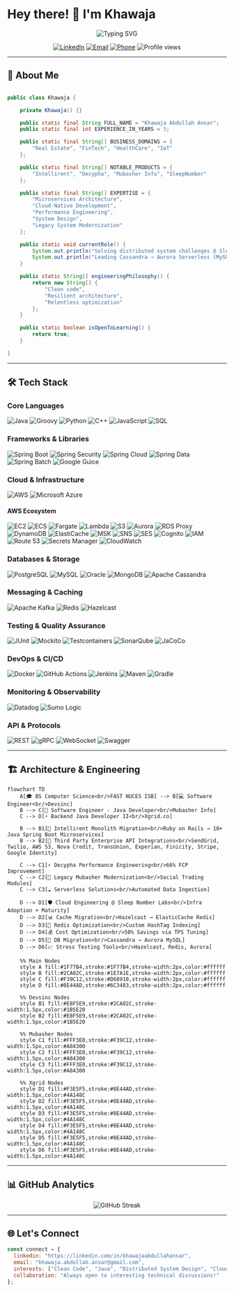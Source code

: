 # Hey there! 👋 I'm Khawaja

<div align="center">
  <img src="https://readme-typing-svg.herokuapp.com?font=Fira+Code&size=30&duration=3000&pause=1000&color=00D4FF&center=true&vCenter=true&width=600&lines=Software+Engineer;Backend+Engineer;Cloud+Engineer;Cloud+Native+Developer;Java+Developer" alt="Typing SVG" />
</div>

<div align="center">
  
[![LinkedIn](https://img.shields.io/badge/LinkedIn-0077B5?style=for-the-badge&logo=linkedin&logoColor=white)](https://linkedin.com/in/khawajaabdullahansar)
[![Email](https://img.shields.io/badge/Email-D14836?style=for-the-badge&logo=gmail&logoColor=white)](mailto:khawaja.abdullah.ansar@gmail.com)
[![Phone](https://img.shields.io/badge/Phone-25D366?style=for-the-badge&logo=whatsapp&logoColor=white)](tel:+923175802542)
<img src="https://komarev.com/ghpvc/?username=khawaja-abdullah&color=blueviolet&style=for-the-badge" alt="Profile views"/>

</div>

---

## 🚀 About Me

```java

public class Khawaja {

    private Khawaja() {}

    public static final String FULL_NAME = "Khawaja Abdullah Ansar";
    public static final int EXPERIENCE_IN_YEARS = 3;

    public static final String[] BUSINESS_DOMAINS = {
        "Real Estate", "FinTech", "HealthCare", "IoT"
    };

    public static final String[] NOTABLE_PRODUCTS = {
        "Intellirent", "Decypha", "Mubasher Info", "SleepNumber"
    };

    public static final String[] EXPERTISE = {
        "Microservices Architecture",
        "Cloud-Native Development",
        "Performance Engineering",
        "System Design",
        "Legacy System Modernization"
    };

    public static void currentRole() {
        System.out.println("Solving distributed system challenges @ Sleep Number Labs");
        System.out.println("Leading Cassandra → Aurora Serverless (MySQL) migration");
    }

    public static String[] engineeringPhilosophy() {
        return new String[] {
            "Clean code",
            "Resilient architecture",
            "Relentless optimization"
        };
    }

    public static boolean isOpenToLearning() {
        return true;
    }

}

```

---

## 🛠️ Tech Stack

### **Core Languages**
![Java](https://img.shields.io/badge/Java-ED8B00?style=for-the-badge&logo=openjdk&logoColor=white)
![Groovy](https://img.shields.io/badge/Groovy-4298B8?style=for-the-badge&logo=apache-groovy&logoColor=white)
![Python](https://img.shields.io/badge/Python-3776AB?style=for-the-badge&logo=python&logoColor=white)
![C++](https://img.shields.io/badge/C%2B%2B-00599C?style=for-the-badge&logo=c%2B%2B&logoColor=white)
![JavaScript](https://img.shields.io/badge/JavaScript-F7DF1E?style=for-the-badge&logo=javascript&logoColor=black)
![SQL](https://img.shields.io/badge/SQL-4479A1?style=for-the-badge&logo=mysql&logoColor=white)

### **Frameworks & Libraries**
![Spring Boot](https://img.shields.io/badge/Spring_Boot-6DB33F?style=for-the-badge&logo=spring-boot&logoColor=white)
![Spring Security](https://img.shields.io/badge/Spring_Security-6DB33F?style=for-the-badge&logo=spring-security&logoColor=white)
![Spring Cloud](https://img.shields.io/badge/Spring_Cloud-6DB33F?style=for-the-badge&logo=spring&logoColor=white)
![Spring Data](https://img.shields.io/badge/Spring_Data-6DB33F?style=for-the-badge&logo=spring&logoColor=white)
![Spring Batch](https://img.shields.io/badge/Spring_Batch-6DB33F?style=for-the-badge&logo=spring&logoColor=white)
![Google Guice](https://img.shields.io/badge/Google_Guice-4285F4?style=for-the-badge&logo=google&logoColor=white)

### **Cloud & Infrastructure**
![AWS](https://img.shields.io/badge/Amazon_AWS-232F3E?style=for-the-badge&logo=amazon-aws&logoColor=white)
![Microsoft Azure](https://img.shields.io/badge/Microsoft_Azure-0078D4?style=for-the-badge&logo=microsoft-azure&logoColor=white)

#### **AWS Ecosystem**
![EC2](https://img.shields.io/badge/EC2-FF9900?style=for-the-badge&logo=amazon-ec2&logoColor=white)
![ECS](https://img.shields.io/badge/ECS-FF9900?style=for-the-badge&logo=amazon-ecs&logoColor=white)
![Fargate](https://img.shields.io/badge/Fargate-FF9900?style=for-the-badge&logo=aws-fargate&logoColor=white)
![Lambda](https://img.shields.io/badge/Lambda-FF9900?style=for-the-badge&logo=aws-lambda&logoColor=white)
![S3](https://img.shields.io/badge/S3-569A31?style=for-the-badge&logo=amazon-s3&logoColor=white)
![Aurora](https://img.shields.io/badge/Aurora-527FFF?style=for-the-badge&logo=amazon-aurora&logoColor=white)
![RDS Proxy](https://img.shields.io/badge/RDS%20Proxy-527FFF?style=for-the-badge&logo=amazon-rds&logoColor=white)
![DynamoDB](https://img.shields.io/badge/DynamoDB-4053D6?style=for-the-badge&logo=amazon-dynamodb&logoColor=white)
![ElastiCache](https://img.shields.io/badge/ElastiCache-C925D1?style=for-the-badge&logo=amazon-elasticache&logoColor=white)
![MSK](https://img.shields.io/badge/MSK-FF9900?style=for-the-badge&logo=apache-kafka&logoColor=white)
![SNS](https://img.shields.io/badge/SNS-FF9900?style=for-the-badge&logo=amazon-sns&logoColor=white)
![SES](https://img.shields.io/badge/SES-FF9900?style=for-the-badge&logo=amazon-ses&logoColor=white)
![Cognito](https://img.shields.io/badge/Cognito-FF9900?style=for-the-badge&logo=amazon-cognito&logoColor=white)
![IAM](https://img.shields.io/badge/IAM-232F3E?style=for-the-badge&logo=amazon-aws&logoColor=white)
![Route 53](https://img.shields.io/badge/Route%2053-2554C7?style=for-the-badge&logo=awslambda&logoColor=white)
![Secrets Manager](https://img.shields.io/badge/Secrets%20Manager-5A3FC0?style=for-the-badge&logo=amazon-aws&logoColor=white)
![CloudWatch](https://img.shields.io/badge/CloudWatch-FF4F8B?style=for-the-badge&logo=amazon-cloudwatch&logoColor=white)

### **Databases & Storage**
![PostgreSQL](https://img.shields.io/badge/PostgreSQL-336791?style=for-the-badge&logo=postgresql&logoColor=white)
![MySQL](https://img.shields.io/badge/MySQL-4479A1?style=for-the-badge&logo=mysql&logoColor=white)
![Oracle](https://img.shields.io/badge/Oracle-F80000?style=for-the-badge&logo=oracle&logoColor=white)
![MongoDB](https://img.shields.io/badge/MongoDB-47A248?style=for-the-badge&logo=mongodb&logoColor=white)
![Apache Cassandra](https://img.shields.io/badge/Cassandra-1287B1?style=for-the-badge&logo=apache-cassandra&logoColor=white)

### **Messaging & Caching**
![Apache Kafka](https://img.shields.io/badge/Apache_Kafka-231F20?style=for-the-badge&logo=apache-kafka&logoColor=white)
![Redis](https://img.shields.io/badge/Redis-DC382D?style=for-the-badge&logo=redis&logoColor=white)
![Hazelcast](https://img.shields.io/badge/Hazelcast-FF6900?style=for-the-badge&logo=hazelcast&logoColor=white)

### **Testing & Quality Assurance**
![JUnit](https://img.shields.io/badge/JUnit-25A162?style=for-the-badge&logo=junit5&logoColor=white)
![Mockito](https://img.shields.io/badge/Mockito-78C257?style=for-the-badge&logo=mockito&logoColor=white)
![Testcontainers](https://img.shields.io/badge/Testcontainers-2496ED?style=for-the-badge&logo=testcontainers&logoColor=white)
![SonarQube](https://img.shields.io/badge/SonarQube-4E9BCD?style=for-the-badge&logo=sonarqube&logoColor=white)
![JaCoCo](https://img.shields.io/badge/JaCoCo-D22128?style=for-the-badge&logo=jacoco&logoColor=white)

### **DevOps & CI/CD**
![Docker](https://img.shields.io/badge/Docker-2496ED?style=for-the-badge&logo=docker&logoColor=white)
![GitHub Actions](https://img.shields.io/badge/GitHub_Actions-2088FF?style=for-the-badge&logo=github-actions&logoColor=white)
![Jenkins](https://img.shields.io/badge/Jenkins-D24939?style=for-the-badge&logo=jenkins&logoColor=white)
![Maven](https://img.shields.io/badge/Maven-C71A36?style=for-the-badge&logo=apache-maven&logoColor=white)
![Gradle](https://img.shields.io/badge/Gradle-02303A?style=for-the-badge&logo=gradle&logoColor=white)

### **Monitoring & Observability**
![Datadog](https://img.shields.io/badge/Datadog-632CA6?style=for-the-badge&logo=datadog&logoColor=white)
![Sumo Logic](https://img.shields.io/badge/Sumo_Logic-000099?style=for-the-badge&logo=sumologic&logoColor=white)

### **API & Protocols**
![REST](https://img.shields.io/badge/REST-02569B?style=for-the-badge&logo=rest&logoColor=white)
![gRPC](https://img.shields.io/badge/gRPC-4285F4?style=for-the-badge&logo=grpc&logoColor=white)
![WebSocket](https://img.shields.io/badge/WebSocket-010101?style=for-the-badge&logo=websocket&logoColor=white)
![Swagger](https://img.shields.io/badge/Swagger-85EA2D?style=for-the-badge&logo=swagger&logoColor=black)

---

## 🏗️ Architecture & Engineering

```mermaid
flowchart TD
    A[🎓 BS Computer Science<br/>FAST NUCES ISB] --> B[💻 Software Engineer<br/>Devsinc]
    B --> C[🚀 Software Engineer - Java Developer<br/>Mubasher Info]
    C --> D[⚡ Backend Java Developer II<br/>Xgrid.co]
    
    B --> B1[🔄 Intellirent Monolith Migration<br/>Ruby on Rails → 10+ Java Spring Boot Microservices]
    B --> B2[🔗 Third Party Enterprise API Integrations<br/>SendGrid, Twilio, AWS S3, Nova Credit, TransUnion, Experian, Finicity, Stripe, Google Identity]
    
    C --> C1[⚡ Decypha Performance Engineering<br/>66% FCP Improvement]
    C --> C2[🔧 Legacy Mubasher Modernization<br/>Social Trading Modules]
    C --> C3[☁️ Serverless Solutions<br/>Automated Data Ingestion]
    
    D --> D1[🛡️ Cloud Engineering @ Sleep Number Labs<br/>Infra Adoption + Maturity]
    D --> D2[📊 Cache Migration<br/>Hazelcast → ElasticCache Redis]
    D --> D3[🚀 Redis Optimization<br/>Custom HashTag Indexing]
    D --> D4[💰 Cost Optimization<br/>50% Savings via TPS Tuning]
    D --> D5[🔄 DB Migration<br/>Cassandra → Aurora MySQL]
    D --> D6[📈 Stress Testing Tools<br/>Hazelcast, Redis, Aurora]

    %% Main Nodes
    style A fill:#1F77B4,stroke:#1F77B4,stroke-width:2px,color:#ffffff
    style B fill:#2CA02C,stroke:#1E7A1E,stroke-width:2px,color:#ffffff
    style C fill:#F39C12,stroke:#D68910,stroke-width:2px,color:#ffffff
    style D fill:#8E44AD,stroke:#6C3483,stroke-width:2px,color:#ffffff

    %% Devsinc Nodes
    style B1 fill:#E8F5E9,stroke:#2CA02C,stroke-width:1.5px,color:#1B5E20
    style B2 fill:#E8F5E9,stroke:#2CA02C,stroke-width:1.5px,color:#1B5E20

    %% Mubasher Nodes
    style C1 fill:#FFF3E0,stroke:#F39C12,stroke-width:1.5px,color:#A84300
    style C2 fill:#FFF3E0,stroke:#F39C12,stroke-width:1.5px,color:#A84300
    style C3 fill:#FFF3E0,stroke:#F39C12,stroke-width:1.5px,color:#A84300

    %% Xgrid Nodes
    style D1 fill:#F3E5F5,stroke:#8E44AD,stroke-width:1.5px,color:#4A148C
    style D2 fill:#F3E5F5,stroke:#8E44AD,stroke-width:1.5px,color:#4A148C
    style D3 fill:#F3E5F5,stroke:#8E44AD,stroke-width:1.5px,color:#4A148C
    style D4 fill:#F3E5F5,stroke:#8E44AD,stroke-width:1.5px,color:#4A148C
    style D5 fill:#F3E5F5,stroke:#8E44AD,stroke-width:1.5px,color:#4A148C
    style D6 fill:#F3E5F5,stroke:#8E44AD,stroke-width:1.5px,color:#4A148C
```

---

## 📊 GitHub Analytics

<div align="center">
  <img src="https://github-readme-streak-stats.herokuapp.com/?user=khawaja-abdullah&theme=tokyonight" alt="GitHub Streak"/>
</div>

---

## 🌐 Let's Connect

```javascript
const connect = {
  linkedin: "https://linkedin.com/in/khawajaabdullahansar",
  email: "khawaja.abdullah.ansar@gmail.com",
  interests: ["Clean Code", "Java", "Distributed System Design", "Cloud Architecture"],
  collaboration: "Always open to interesting technical discussions!"
};
```

</div>
